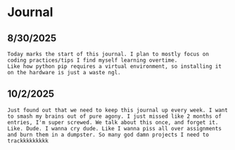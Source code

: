 # Journal

## 8/30/2025

    Today marks the start of this journal. I plan to mostly focus on coding practices/tips I find myself learning overtime.
    Like how python pip requires a virtual environment, so installing it on the hardware is just a waste ngl.

## 10/2/2025

    Just found out that we need to keep this journal up every week. I want to smash my brains out of pure agony. I just missed like 2 months of entries, I'm super screwed. We talk about this once, and forget it. Like. Dude. I wanna cry dude. Like I wanna piss all over assignments and burn them in a dumpster. So many god damn projects I need to trackkkkkkkkk